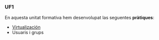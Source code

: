 ### UF1

En aquesta unitat formativa hem desenvolupat las seguentes **pràtiques**:
- [Virtualización](https://htmlpreview.github.io/?https://github.com/TheOneHandPlayer/portafolio/blob/main/Modulos/M01SistemaInformaticos/UF1/Practica-Virtualizaci%C3%B3n/RespostesPrcticaVirtualitzaci.html)
- Usuaris i grups
